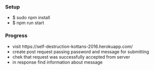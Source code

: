 <h3>Setup</h3>
<ul>
	<li>$ sudo npm install</li>
  <li>$ npm run start</li>
</ul>

<h3>Progress</h3>
<ul>
	<li>visit https://self-destruction-kottans-2016.herokuapp.com/</li>
	<li>create post request passing password and message for submitting</li>
	<li>chek that request was successfully accepted from server</li>
	<li>in response find information about message</li>
</ul>
